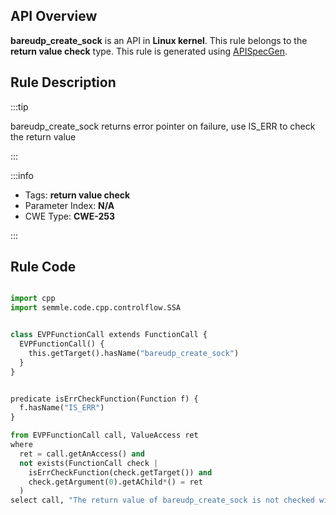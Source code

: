 ---
---


## API Overview
**bareudp_create_sock** is an API in **Linux kernel**. This rule belongs to the **return value check** type. This rule is generated using [APISpecGen](../../tools/APISpecGen).
## Rule Description

:::tip

bareudp_create_sock returns error pointer on failure, use IS_ERR to check the return value

:::

:::info

- Tags: **return value check**
- Parameter Index: **N/A**
- CWE Type: **CWE-253**

:::

## Rule Code
```python

import cpp
import semmle.code.cpp.controlflow.SSA


class EVPFunctionCall extends FunctionCall {
  EVPFunctionCall() {
    this.getTarget().hasName("bareudp_create_sock")
  }
}


predicate isErrCheckFunction(Function f) {
  f.hasName("IS_ERR") 
}

from EVPFunctionCall call, ValueAccess ret
where
  ret = call.getAnAccess() and
  not exists(FunctionCall check |
    isErrCheckFunction(check.getTarget()) and
    check.getArgument(0).getAChild*() = ret
  )
select call, "The return value of bareudp_create_sock is not checked with IS_ERR."
    
```